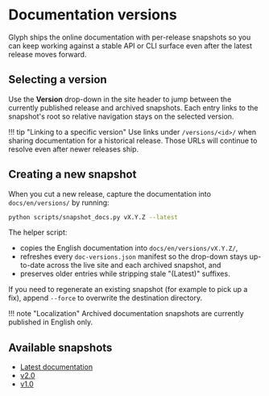 # Documentation versions

Glyph ships the online documentation with per-release snapshots so you can keep
working against a stable API or CLI surface even after the latest release
moves forward.

## Selecting a version

Use the **Version** drop-down in the site header to jump between the currently
published release and archived snapshots. Each entry links to the snapshot's
root so relative navigation stays on the selected version.

!!! tip "Linking to a specific version"
    Use links under `/versions/<id>/` when sharing documentation for a
    historical release. Those URLs will continue to resolve even after newer
    releases ship.

## Creating a new snapshot

When you cut a new release, capture the documentation into `docs/en/versions/`
by running:

```bash
python scripts/snapshot_docs.py vX.Y.Z --latest
```

The helper script:

- copies the English documentation into `docs/en/versions/vX.Y.Z/`,
- refreshes every `doc-versions.json` manifest so the drop-down stays
  up-to-date across the live site and each archived snapshot, and
- preserves older entries while stripping stale "(Latest)" suffixes.

If you need to regenerate an existing snapshot (for example to pick up a fix),
append `--force` to overwrite the destination directory.

!!! note "Localization"
    Archived documentation snapshots are currently published in English only.

## Available snapshots

- [Latest documentation](../)
- [v2.0](./v2.0/)
- [v1.0](./v1.0/)
